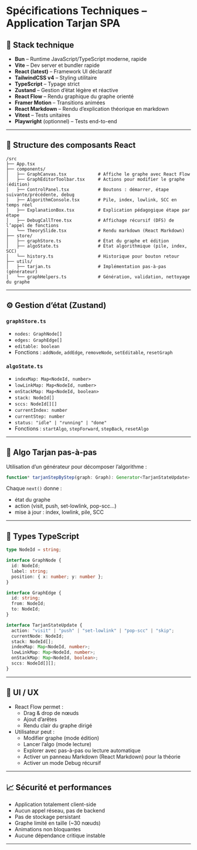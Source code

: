 # Spécifications Techniques – Application Tarjan SPA

## 🧱 Stack technique

- **Bun** – Runtime JavaScript/TypeScript moderne, rapide
- **Vite** – Dev server et bundler rapide
- **React (latest)** – Framework UI déclaratif
- **TailwindCSS v4** – Styling utilitaire
- **TypeScript** – Typage strict
- **Zustand** – Gestion d’état légère et réactive
- **React Flow** – Rendu graphique du graphe orienté
- **Framer Motion** – Transitions animées
- **React Markdown** – Rendu d’explication théorique en markdown
- **Vitest** – Tests unitaires
- **Playwright** (optionnel) – Tests end-to-end

---

## 🧩 Structure des composants React

```
/src
├── App.tsx
├── components/
│   ├── GraphCanvas.tsx            # Affiche le graphe avec React Flow
│   ├── GraphEditorToolbar.tsx     # Actions pour modifier le graphe (édition)
│   ├── ControlPanel.tsx           # Boutons : démarrer, étape suivante/précédente, debug
│   ├── AlgorithmConsole.tsx       # Pile, index, lowlink, SCC en temps réel
│   ├── ExplanationBox.tsx         # Explication pédagogique étape par étape
│   ├── DebugCallTree.tsx          # Affichage récursif (DFS) de l’appel de fonctions
│   └── TheorySlide.tsx            # Rendu markdown (React Markdown)
├── store/
│   ├── graphStore.ts              # État du graphe et édition
│   ├── algoState.ts               # État algorithmique (pile, index, SCC)
│   └── history.ts                 # Historique pour bouton retour
├── utils/
│   ├── tarjan.ts                  # Implémentation pas-à-pas (générateur)
│   └── graphHelpers.ts            # Génération, validation, nettoyage du graphe
```

---

## ⚙️ Gestion d’état (Zustand)

### `graphStore.ts`

- `nodes: GraphNode[]`
- `edges: GraphEdge[]`
- `editable: boolean`
- Fonctions : `addNode`, `addEdge`, `removeNode`, `setEditable`, `resetGraph`

### `algoState.ts`

- `indexMap: Map<NodeId, number>`
- `lowLinkMap: Map<NodeId, number>`
- `onStackMap: Map<NodeId, boolean>`
- `stack: NodeId[]`
- `sccs: NodeId[][]`
- `currentIndex: number`
- `currentStep: number`
- `status: "idle" | "running" | "done"`
- Fonctions : `startAlgo`, `stepForward`, `stepBack`, `resetAlgo`

---

## 🔁 Algo Tarjan pas-à-pas

Utilisation d’un générateur pour décomposer l’algorithme :

```ts
function* tarjanStepByStep(graph: Graph): Generator<TarjanStateUpdate>
```

Chaque `next()` donne :

- état du graphe
- action (visit, push, set-lowlink, pop-scc…)
- mise à jour : index, lowlink, pile, SCC

---

## 📐 Types TypeScript

```ts
type NodeId = string;

interface GraphNode {
  id: NodeId;
  label: string;
  position: { x: number; y: number };
}

interface GraphEdge {
  id: string;
  from: NodeId;
  to: NodeId;
}

interface TarjanStateUpdate {
  action: "visit" | "push" | "set-lowlink" | "pop-scc" | "skip";
  currentNode: NodeId;
  stack: NodeId[];
  indexMap: Map<NodeId, number>;
  lowLinkMap: Map<NodeId, number>;
  onStackMap: Map<NodeId, boolean>;
  sccs: NodeId[][];
}
```

---

## 🎨 UI / UX

- React Flow permet :
  - Drag & drop de nœuds
  - Ajout d’arêtes
  - Rendu clair du graphe dirigé
- Utilisateur peut :
  - Modifier graphe (mode édition)
  - Lancer l’algo (mode lecture)
  - Explorer avec pas-à-pas ou lecture automatique
  - Activer un panneau Markdown (React Markdown) pour la théorie
  - Activer un mode Debug récursif

---

## 📈 Sécurité et performances

- Application totalement client-side
- Aucun appel réseau, pas de backend
- Pas de stockage persistant
- Graphe limité en taille (~30 nœuds)
- Animations non bloquantes
- Aucune dépendance critique instable

---

